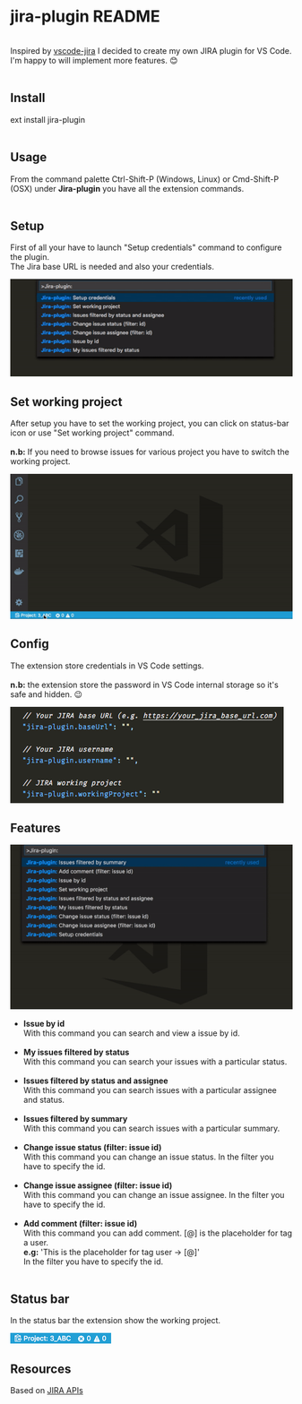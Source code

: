 # jira-plugin README

<br>Inspired by [vscode-jira](https://github.com/KnisterPeter/vscode-jira) I decided to create my own JIRA plugin for VS Code.<br>
I'm happy to will implement more features. :blush: <br><br>

## Install

ext install jira-plugin<br><br>

## Usage

From the command palette Ctrl-Shift-P (Windows, Linux) or Cmd-Shift-P (OSX) under **Jira-plugin** you have all the extension commands.<br><br>

## Setup

First of all your have to launch "Setup credentials" command to configure the plugin.<br>
The Jira base URL is needed and also your credentials.<br>

![Setup](images/setup.gif)

## Set working project

After setup you have to set the working project, you can click on status-bar icon or use "Set working project" command.<br><br>
**n.b:** If you need to browse issues for various project you have to switch the working project.<br>

![Set-working-project](images/set-working-project.gif)

## Config

The extension store credentials in VS Code settings.<br><br>
**n.b:** the extension store the password in VS Code internal storage so it's safe and hidden. :wink: <br>

![Settings](images/settings.png)

## Features

![Commands](images/commands.gif)

- **Issue by id**<br>
  With this command you can search and view a issue by id.<br><br>
- **My issues filtered by status**<br>
  With this command you can search your issues with a particular status.<br><br>
- **Issues filtered by status and assignee**<br>
  With this command you can search issues with a particular assignee and status.<br><br>
- **Issues filtered by summary**<br>
  With this command you can search issues with a particular summary.<br><br>
- **Change issue status (filter: issue id)**<br>
  With this command you can change an issue status. In the filter you have to specify the id. <br><br>
- **Change issue assignee (filter: issue id)**<br>
  With this command you can change an issue assignee. In the filter you have to specify the id.<br><br>
- **Add comment (filter: issue id)**<br>
  With this command you can add comment. [@] is the placeholder for tag a user.<br>**e.g:** 'This is the placeholder for tag user -> [@]'<br>In the filter you have to specify the id.<br><br>

## Status bar

In the status bar the extension show the working project. <br>

![StatusBar](images/status-bar.png)

## Resources

Based on [JIRA APIs](https://developer.atlassian.com/cloud/jira/platform/rest/)
